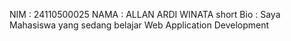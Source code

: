 NIM             : 24110500025
NAMA            : ALLAN ARDI WINATA
short Bio       : Saya Mahasiswa yang sedang belajar Web Application Development 
